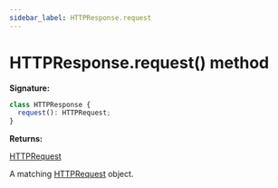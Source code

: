 ```yaml
---
sidebar_label: HTTPResponse.request
---
```


# HTTPResponse.request() method

**Signature:**

```typescript
class HTTPResponse {
  request(): HTTPRequest;
}
```

**Returns:**

[HTTPRequest](./puppeteer.httprequest.md)

A matching [HTTPRequest](./puppeteer.httprequest.md) object.

